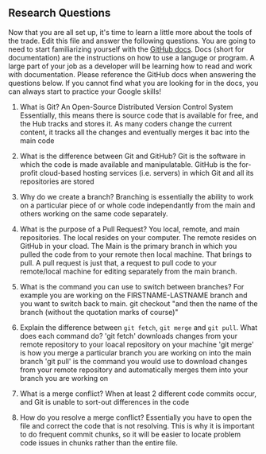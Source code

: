 ## Research Questions 

Now that you are all set up, it's time to learn a little more about the tools of the trade. Edit this file and answer the following questions. You are going to need to start familiarizing yourself with the [GitHub docs](https://docs.github.com/en). Docs (short for documentation) are the instructions on how to use a languge or program. A large part of your job as a developer will be learning how to read and work with documentation. Please reference the GitHub docs when answering the questions below. If you cannot find what you are looking for in the docs, you can always start to practice your Google skills!

1. What is Git? An Open-Source Distributed Version Control System
Essentially, this means there is source code that is available for free, and the
Hub tracks and stores it.  As many coders change the current content, it tracks
all the changes and eventually merges it bac into the main code

2. What is the difference between Git and GitHub?  Git is the software in which 
the code is made available and manipulatable.
GitHub is the for-profit cloud-based hosting services (i.e. servers) in which Git
and all its repositories are stored

3. Why do we create a branch? Branching is essentially the ability to work on a 
particular piece of or whole code independantly from the main and others working 
on the same code separately.

4. What is the purpose of a Pull Request? You local, remote, and main 
repositories.  The local resides on your computer.  The remote resides on GitHub 
in your cload.   The Main is the primary branch in which you pulled the code from 
to your remote then local machine.
That brings to pull.  A pull request is just that, a request to pull code to your 
remote/local machine for editing separately from the main branch.

5. What is the command you can use to switch between branches? For example you 
are working on the FIRSTNAME-LASTNAME branch and you want to switch back to main.
git checkout "and then the name of the branch (without the quotation marks of course)"

6. Explain the difference between `git fetch`, `git merge` and `git pull`. What does each command do?
'git fetch' downloads changes from your remote repository to your loacal repository on your machine
'git merge' is how you merge a particular branch you are working on into the main branch
'git pull' is the command you would use to download changes from your remote repository
and automatically merges them into your branch you are working on

7. What is a merge conflict?
When at least 2 different code commits occur, and Git is unable to sort-out differences in the code

8. How do you resolve a merge conflict?
Essentially you have to open the file and correct the code that is not resolving.
This is why it is important to do frequent commit chunks, so it will be easier to locate problem
code issues in chunks rather than the entire file.
